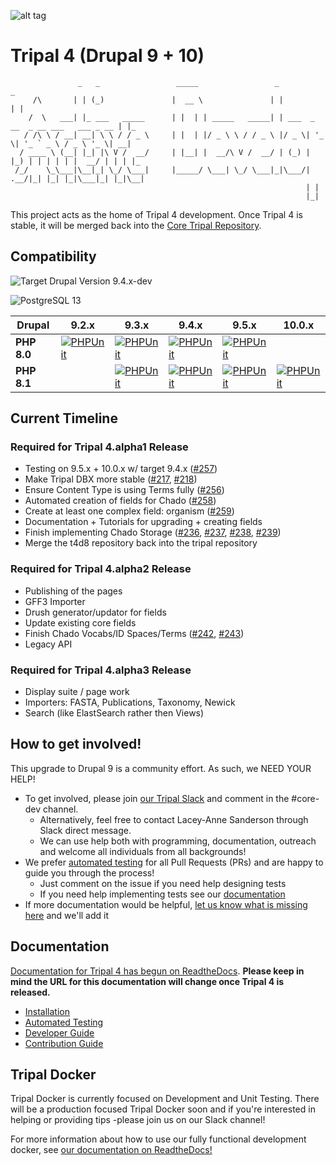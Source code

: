 ![alt tag](https://raw.githubusercontent.com/tripal/tripal/7.x-3.x/tripal/theme/images/tripal_logo.png)

# Tripal 4 (Drupal 9 + 10)

                   _   _                 _____                 _                                  _   
         /\       | | (_)               |  __ \               | |                                | |  
        /  \   ___| |_ ___   _____      | |  | | _____   _____| | ___  _ __  _ __ ___   ___ _ __ | |_ 
       / /\ \ / __| __| \ \ / / _ \     | |  | |/ _ \ \ / / _ \ |/ _ \| '_ \| '_ ` _ \ / _ \ '_ \| __|
      / ____ \ (__| |_| |\ V /  __/     | |__| |  __/\ V /  __/ | (_) | |_) | | | | | |  __/ | | | |_ 
     /_/    \_\___|\__|_| \_/ \___|     |_____/ \___| \_/ \___|_|\___/| .__/|_| |_| |_|\___|_| |_|\__|
                                                                      | |                             
                                                                      |_|                             


This project acts as the home of Tripal 4 development. Once Tripal 4 is stable, it will be merged back into the [Core Tripal Repository](https://github.com/tripal/tripal).

## Compatibility

![Target Drupal Version 9.4.x-dev](https://img.shields.io/badge/Target%20Drupal%20Version-9.4.x-informational)

![PostgreSQL 13](https://img.shields.io/badge/PostreSQL-13-success)

| Drupal      | 9.2.x                                                                                                                                                                    | 9.3.x                                                                                                                                                                        | 9.4.x                                                                                                                                                                        | 9.5.x                                                                                                                                                                        | 10.0.x                                                                                                                                                                         |
|-------------|--------------------------------------------------------------------------------------------------------------------------------------------------------------------------|------------------------------------------------------------------------------------------------------------------------------------------------------------------------------|------------------------------------------------------------------------------------------------------------------------------------------------------------------------------|------------------------------------------------------------------------------------------------------------------------------------------------------------------------------|--------------------------------------------------------------------------------------------------------------------------------------------------------------------------------|
| **PHP 8.0** | [![PHPUnit](https://github.com/tripal/t4d8/actions/workflows/phpunit-php8-D9-2x.yml/badge.svg)](https://github.com/tripal/t4d8/actions/workflows/phpunit-php8-D9-2x.yml) | [![PHPUnit](https://github.com/tripal/t4d8/actions/workflows/phpunit-php8-D9-3x.yml/badge.svg)](https://github.com/tripal/t4d8/actions/workflows/phpunit-php8-D9-3x.yml)     | [![PHPUnit](https://github.com/tripal/t4d8/actions/workflows/phpunit-php8-D9-4x.yml/badge.svg)](https://github.com/tripal/t4d8/actions/workflows/phpunit-php8-D9-4x.yml)     | [![PHPUnit](https://github.com/tripal/t4d8/actions/workflows/phpunit-php8-D9-5x.yml/badge.svg)](https://github.com/tripal/t4d8/actions/workflows/phpunit-php8-D9-5x.yml)     |                                                                                                                                                                                |
| **PHP 8.1** |                                                                                                                                                                          | [![PHPUnit](https://github.com/tripal/t4d8/actions/workflows/phpunit-php8.1-D9-3x.yml/badge.svg)](https://github.com/tripal/t4d8/actions/workflows/phpunit-php8.1-D9-3x.yml) | [![PHPUnit](https://github.com/tripal/t4d8/actions/workflows/phpunit-php8.1-D9-4x.yml/badge.svg)](https://github.com/tripal/t4d8/actions/workflows/phpunit-php8.1-D9-4x.yml) | [![PHPUnit](https://github.com/tripal/t4d8/actions/workflows/phpunit-php8.1-D9-5x.yml/badge.svg)](https://github.com/tripal/t4d8/actions/workflows/phpunit-php8.1-D9-5x.yml) | [![PHPUnit](https://github.com/tripal/t4d8/actions/workflows/phpunit-php8.1-D10-0x.yml/badge.svg)](https://github.com/tripal/t4d8/actions/workflows/phpunit-php8.1-D10-0x.yml) |


## Current Timeline

### Required for Tripal 4.alpha1 Release

- Testing on 9.5.x + 10.0.x w/ target 9.4.x ([#257](https://github.com/tripal/t4d8/issues/257))
- Make Tripal DBX more stable ([#217](https://github.com/tripal/t4d8/issues/217), [#218](https://github.com/tripal/t4d8/issues/218))
- Ensure Content Type is using Terms fully ([#256](https://github.com/tripal/t4d8/issues/256))
- Automated creation of fields for Chado ([#258](https://github.com/tripal/t4d8/issues/258))
- Create at least one complex field: organism ([#259](https://github.com/tripal/t4d8/issues/259))
- Documentation + Tutorials for upgrading + creating fields
- Finish implementing Chado Storage ([#236](https://github.com/tripal/t4d8/issues/236), [#237](https://github.com/tripal/t4d8/issues/237), [#238](https://github.com/tripal/t4d8/issues/238), [#239](https://github.com/tripal/t4d8/issues/239))
- Merge the t4d8 repository back into the tripal repository

### Required for Tripal 4.alpha2 Release

- Publishing of the pages
- GFF3 Importer
- Drush generator/updator for fields
- Update existing core fields
- Finish Chado Vocabs/ID Spaces/Terms ([#242](https://github.com/tripal/t4d8/issues/242), [#243](https://github.com/tripal/t4d8/issues/243))
- Legacy API

### Required for Tripal 4.alpha3 Release

- Display suite / page work
- Importers: FASTA, Publications, Taxonomy, Newick
- Search (like ElastSearch rather then Views)

## How to get involved!

This upgrade to Drupal 9 is a community effort. As such, we NEED YOUR HELP!

  - To get involved, please join [our Tripal Slack](http://tripal.info/join/slack) and comment in the #core-dev channel.
    - Alternatively, feel free to contact Lacey-Anne Sanderson through Slack direct message.
    - We can use help both with programming, documentation, outreach and welcome all individuals from all backgrounds!
  - We prefer [automated testing](https://tripal4.readthedocs.io/en/latest/dev_guide/testing.html) for all Pull Requests (PRs) and are happy to guide you through the process!
    - Just comment on the issue if you need help designing tests
    - If you need help implementing tests see our [documentation](https://tripal4.readthedocs.io/en/latest/dev_guide/testing.html)
  - If more documentation would be helpful, [let us know what is missing here](https://github.com/tripal/t4d8/issues/16) and we'll add it

## Documentation

[Documentation for Tripal 4 has begun on ReadtheDocs](https://tripal4.readthedocs.io/en/latest/dev_guide.html). **Please keep in mind the URL for this documentation will change once Tripal 4 is released.**

  - [Installation](https://tripal4.readthedocs.io/en/latest/install.html)
  - [Automated Testing](https://tripal4.readthedocs.io/en/latest/dev_guide/testing.html)
  - [Developer Guide](https://tripal4.readthedocs.io/en/latest/dev_guide.html)
  - [Contribution Guide](https://tripal4.readthedocs.io/en/latest/contributing.html)

## Tripal Docker

Tripal Docker is currently focused on Development and Unit Testing. There will be a production focused Tripal Docker soon and if you're interested in helping or providing tips -please join us on our Slack channel!

For more information about how to use our fully functional development docker, see [our documentation on ReadtheDocs!](https://tripal4.readthedocs.io/en/latest/install/docker.html)
